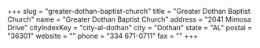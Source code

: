 +++
slug = "greater-dothan-baptist-church"
title = "Greater Dothan Baptist Church"
name = "Greater Dothan Baptist Church"
address = "2041 Mimosa Drive"
cityIndexKey = "city-al-dothan"
city = "Dothan"
state = "AL"
postal = "36301"
website = ""
phone = "334 671-0711"
fax = ""
+++
